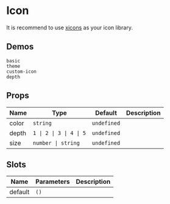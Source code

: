 # Icon

It is recommend to use [xicons](https://www.xicons.org) as your icon library.

## Demos

```demo
basic
theme
custom-icon
depth
```

## Props

| Name  | Type                    | Default     | Description |
| ----- | ----------------------- | ----------- | ----------- |
| color | `string`                | `undefined` |             |
| depth | `1 \| 2 \| 3 \| 4 \| 5` | `undefined` |             |
| size  | `number \| string`      | `undefined` |             |

## Slots

| Name    | Parameters | Description |
| ------- | ---------- | ----------- |
| default | `()`       |             |
